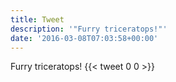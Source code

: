 ```yaml
---
title: Tweet
description: '"Furry triceratops!"'
date: '2016-03-08T07:03:58+00:00'
---
```

Furry triceratops!
      {{< tweet 0 0 >}}
    
